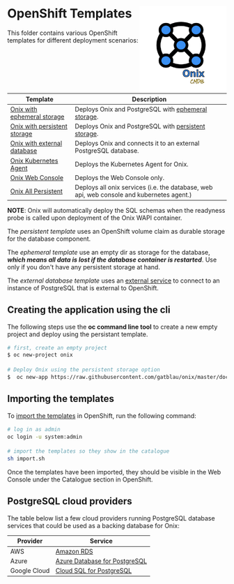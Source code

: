 # OpenShift Templates <img src="../../../docs/pics/ox.png" width="200" height="200" align="right">

This folder contains various OpenShift templates for different deployment scenarios:

| Template | Description |
|---|---|
|[Onix with ephemeral storage](onix-ephemeral.yml) | Deploys Onix and PostgreSQL with [ephemeral storage](https://docs.openshift.com/online/architecture/additional_concepts/ephemeral-storage.html). |
|[Onix with persistent storage](onix-persistent.yml) | Deploys Onix and PostgreSQL with [persistent storage](https://docs.openshift.com/online/architecture/additional_concepts/storage.html). |
|[Onix with external database](onix-ext-db.yml)| Deploys Onix and connects it to an external PostgreSQL database. |
| [Onix Kubernetes Agent](oxkube.yml) | Deploys the Kubernetes Agent for Onix. |
| [Onix Web Console](oxwc.yml) | Deploys the Web Console only. |
| [Onix All Persistent](onix-all-persistent.yml) | Deploys all onix services (i.e. the database, web api, web console and kubernetes agent.) |

__NOTE__: Onix will automatically deploy the SQL schemas when the readyness probe is called upon deployment of the Onix WAPI container.

The *persistent template* uses an OpenShift volume claim as durable storage for the database component.  

The *ephemeral template* use an empty dir as storage for the database, ***which means all data is lost if the database container is restarted***. Use only if you don't have any persistent storage at hand.

The *external database template* uses an [external service](https://docs.openshift.com/online/dev_guide/integrating_external_services.html#mysql-define-service-using-fqdn) to connect to an instance of PostgreSQL that is external to OpenShift.

## Creating the application using the cli

The following steps use the **oc command line tool** to create a new empty project and deploy using the persistant template.

```bash
# first, create an empty project
$ oc new-project onix

# Deploy Onix using the persistent storage option
$  oc new-app https://raw.githubusercontent.com/gatblau/onix/master/docs/install/openshift/onix-all-persistent.yml
```

## Importing the templates

To [import the templates](import.sh) in OpenShift, run the following command:

```bash
# log in as admin
oc login -u system:admin

# import the templates so they show in the catalogue
sh import.sh
```

Once the templates have been imported, they should be visible in the Web Console under the Catalogue section in OpenShift.

## PostgreSQL cloud providers

The table below list a few cloud providers running PostgreSQL database services that could be used as a backing database for Onix:

| Provider | Service |
|---|---|
| AWS | [Amazon RDS](https://aws.amazon.com/rds/postgresql/) |
| Azure | [Azure Database for PostgreSQL](https://azure.microsoft.com/en-us/services/postgresql/) |
| Google Cloud | [Cloud SQL for PostgreSQL](https://cloud.google.com/sql/docs/postgres/) |
